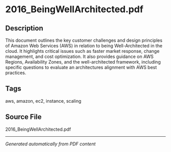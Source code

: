 # 2016_BeingWellArchitected.pdf

## Description
This document outlines the key customer challenges and design principles of Amazon Web Services (AWS) in relation to being Well-Architected in the cloud. It highlights critical issues such as faster market response, change management, and cost optimization. It also provides guidance on AWS Regions, Availability Zones, and the well-architected framework, including specific questions to evaluate an architectures alignment with AWS best practices.
## Tags
aws, amazon, ec2, instance, scaling

## Source File
2016_BeingWellArchitected.pdf

---
*Generated automatically from PDF content*
